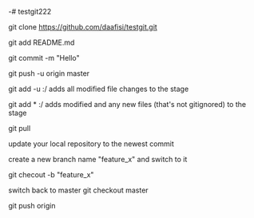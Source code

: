 -# testgit222

git clone https://github.com/daafisi/testgit.git

git add README.md

git commit -m "Hello"

git push -u origin master

git add -u :/
adds all modified file changes to the stage

git add * :/
adds modified and any new files (that's not gitignored) to the stage


git pull

update your local repository to the newest commit

create a new branch name "feature_x" and switch to it

git checout -b "feature_x"


switch back to master
git checkout master

git push origin <branch>




